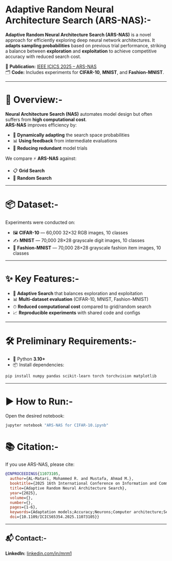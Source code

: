 # Adaptive Random Neural Architecture Search (ARS-NAS):-
**Adaptive Random Neural Architecture Search (ARS-NAS)** is a novel approach for efficiently exploring deep neural network architectures. It **adapts sampling probabilities** based on previous trial performance, striking a balance between **exploration** and **exploitation** to achieve competitive accuracy with reduced search cost.

📄 **Publication:** [IEEE ICICS 2025 – ARS-NAS](https://ieeexplore.ieee.org/abstract/document/11073105)  
🗂 **Code:** Includes experiments for **CIFAR-10**, **MNIST**, and **Fashion-MNIST**.

---

# 🧭 Overview:-
**Neural Architecture Search (NAS)** automates model design but often suffers from **high computational cost**.  
**ARS-NAS** improves efficiency by:  
- 🔄 **Dynamically adapting** the search space probabilities  
- 📊 **Using feedback** from intermediate evaluations  
- 🚫 **Reducing redundant** model trials  

We compare ⚡ **ARS-NAS** against:  
- 📋 **Grid Search**  
- 🎲 **Random Search**  

---

# 📦 Dataset:-
Experiments were conducted on:  
- 🖼 **CIFAR-10** — 60,000 32×32 RGB images, 10 classes  
- ✍️ **MNIST** — 70,000 28×28 grayscale digit images, 10 classes  
- 👕 **Fashion-MNIST** — 70,000 28×28 grayscale fashion item images, 10 classes

---
# ✨ Key Features:-
- 🚀 **Adaptive Search** that balances exploration and exploitation
- 📊 **Multi-dataset evaluation** (CIFAR-10, MNIST, Fashion-MNIST)
- ⏱ **Reduced computational cost** compared to grid/random search
- 📈 **Reproducible experiments** with shared code and configs

--- 
# 🛠 Preliminary Requirements:-
- 🐍 Python **3.10+**
- 📦 Install dependencies:
```bash
pip install numpy pandas scikit-learn torch torchvision matplotlib
```

---
# ▶️ How to Run:-
Open the desired notebook:
```bash
jupyter notebook "ARS-NAS for CIFAR-10.ipynb"
```

# 📚 Citation:-
If you use ARS-NAS, please cite:
```bibtex
@INPROCEEDINGS{11073105,
  author={AL-Matari, Mohammed R. and Mustafa, Ahmad M.},
  booktitle={2025 16th International Conference on Information and Communication Systems (ICICS)}, 
  title={Adaptive Random Neural Architecture Search}, 
  year={2025},
  volume={},
  number={},
  pages={1-6},
  keywords={Adaptation models;Accuracy;Neurons;Computer architecture;Search problems;Natural language processing;Neural architecture search;Reliability;Optimization;Biological neural networks;Deep Learning;Optimization;Automated Search;Search Space;Network Structure;Performance},
  doi={10.1109/ICICS65354.2025.11073105}}
```


---

## **📬 Contact:-**  
**LinkedIn:** [linkedin.com/in/mrm1](https://www.linkedin.com/in/mrm1/)  
